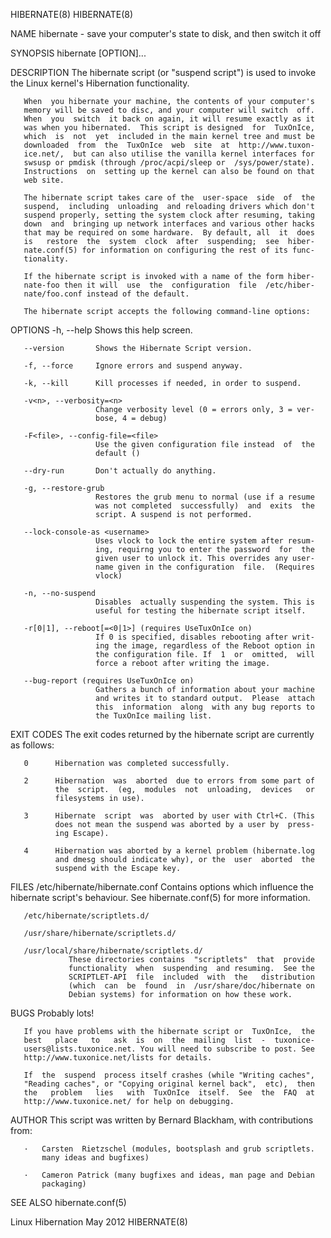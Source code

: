 HIBERNATE(8)                                                HIBERNATE(8)

NAME
       hibernate  -  save your computer's state to disk, and then switch
       it off

SYNOPSIS
       hibernate [OPTION]...

DESCRIPTION
       The hibernate script (or "suspend script") is used to invoke  the
       Linux kernel's Hibernation functionality.

       When  you hibernate your machine, the contents of your computer's
       memory will be saved to disc, and your computer will switch  off.
       When  you  switch  it back on again, it will resume exactly as it
       was when you hibernated.  This script is designed  for  TuxOnIce,
       which  is  not  yet  included in the main kernel tree and must be
       downloaded  from  the  TuxOnIce  web  site  at  http://www.tuxon‐
       ice.net/,  but can also utilise the vanilla kernel interfaces for
       swsusp or pmdisk (through /proc/acpi/sleep or  /sys/power/state).
       Instructions  on  setting up the kernel can also be found on that
       web site.

       The hibernate script takes care of the  user-space  side  of  the
       suspend,  including  unloading  and reloading drivers which don't
       suspend properly, setting the system clock after resuming, taking
       down  and  bringing up network interfaces and various other hacks
       that may be required on some hardware.  By default, all  it  does
       is   restore  the  system  clock  after  suspending;  see  hiber‐
       nate.conf(5) for information on configuring the rest of its func‐
       tionality.

       If the hibernate script is invoked with a name of the form hiber‐
       nate-foo then it will  use  the  configuration  file  /etc/hiber‐
       nate/foo.conf instead of the default.

       The hibernate script accepts the following command-line options:

OPTIONS
       -h, --help      Shows this help screen.

       --version       Shows the Hibernate Script version.

       -f, --force     Ignore errors and suspend anyway.

       -k, --kill      Kill processes if needed, in order to suspend.

       -v<n>, --verbosity=<n>
                       Change verbosity level (0 = errors only, 3 = ver‐
                       bose, 4 = debug)

       -F<file>, --config-file=<file>
                       Use the given configuration file instead  of  the
                       default ()

       --dry-run       Don't actually do anything.

       -g, --restore-grub
                       Restores the grub menu to normal (use if a resume
                       was not completed  successfully)  and  exits  the
                       script. A suspend is not performed.

       --lock-console-as <username>
                       Uses vlock to lock the entire system after resum‐
                       ing, requirng you to enter the password  for  the
                       given user to unlock it. This overrides any user‐
                       name given in the configuration  file.  (Requires
                       vlock)

       -n, --no-suspend
                       Disables  actually suspending the system. This is
                       useful for testing the hibernate script itself.

       -r[0|1], --reboot[=<0|1>] (requires UseTuxOnIce on)
                       If 0 is specified, disables rebooting after writ‐
                       ing the image, regardless of the Reboot option in
                       the configuration file. If  1  or  omitted,  will
                       force a reboot after writing the image.

       --bug-report (requires UseTuxOnIce on)
                       Gathers a bunch of information about your machine
                       and writes it to standard output.  Please  attach
                       this  information  along  with any bug reports to
                       the TuxOnIce mailing list.

EXIT CODES
       The exit codes returned by the hibernate script are currently  as
       follows:

       0      Hibernation was completed successfully.

       2      Hibernation  was  aborted  due to errors from some part of
              the  script.  (eg,  modules  not  unloading,  devices   or
              filesystems in use).

       3      Hibernate  script  was  aborted by user with Ctrl+C. (This
              does not mean the suspend was aborted by a user by  press‐
              ing Escape).

       4      Hibernation was aborted by a kernel problem (hibernate.log
              and dmesg should indicate why), or the  user  aborted  the
              suspend with the Escape key.

FILES
       /etc/hibernate/hibernate.conf
                 Contains options which influence the hibernate script's
                 behaviour.  See hibernate.conf(5) for more information.

       /etc/hibernate/scriptlets.d/

       /usr/share/hibernate/scriptlets.d/

       /usr/local/share/hibernate/scriptlets.d/
                 These directories contains  "scriptlets"  that  provide
                 functionality  when  suspending  and resuming.  See the
                 SCRIPTLET-API  file  included  with  the   distribution
                 (which  can  be  found  in  /usr/share/doc/hibernate on
                 Debian systems) for information on how these work.

BUGS
       Probably lots!

       If you have problems with the hibernate script or  TuxOnIce,  the
       best   place   to   ask  is  on  the  mailing  list  -  tuxonice-
       users@lists.tuxonice.net. You will need to subscribe to post. See
       http://www.tuxonice.net/lists for details.

       If  the  suspend  process itself crashes (while "Writing caches",
       "Reading caches", or "Copying original kernel back",  etc),  then
       the   problem   lies   with  TuxOnIce  itself.  See  the  FAQ  at
       http://www.tuxonice.net/ for help on debugging.

AUTHOR
       This script was written by Bernard Blackham,  with  contributions
       from:

       ·   Carsten  Rietzschel (modules, bootsplash and grub scriptlets.
           many ideas and bugfixes)

       ·   Cameron Patrick (many bugfixes and ideas, man page and Debian
           packaging)

SEE ALSO
       hibernate.conf(5)

Linux Hibernation               May 2012                    HIBERNATE(8)
